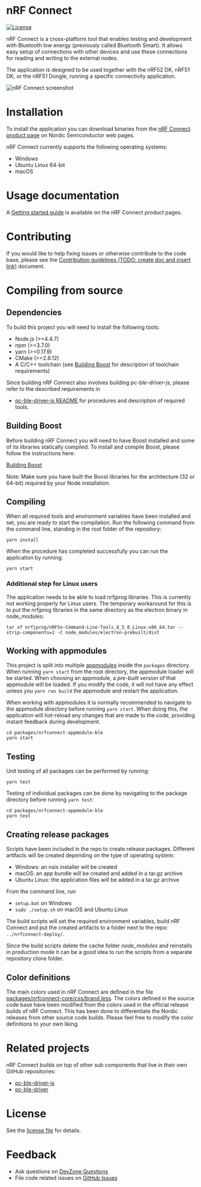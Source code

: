 # nRF Connect
[![License](https://img.shields.io/badge/license-Modified%20BSD%20License-blue.svg)](https://github.com/NordicSemiconductor/pc-yggdrasil/blob/master/LICENSE)

nRF Connect is a cross-platform tool that enables testing and development with Bluetooth low energy (previously called Bluetooth Smart). It allows easy setup of connections with other devices and use these connections for reading and writing to the external nodes.

The application is designed to be used together with the nRF52 DK, nRF51 DK, or the nRF51 Dongle, running a specific connectivity application.

![nRF Connect screenshot](https://pbs.twimg.com/media/Cnoc_1OWIAAObOE.png:small)

# Installation
To install the application you can download binaries from the [nRF Connect product page](http://www.nordicsemi.com/eng/Products/Bluetooth-low-energy/nRF-Connect-for-desktop) on Nordic Semiconductor web pages.

nRF Connect currently supports the following operating systems:

* Windows
* Ubuntu Linux 64-bit
* macOS

# Usage documentation
A [Getting started guide](http://infocenter.nordicsemi.com/topic/com.nordic.infocenter.tools/dita/tools/nRF_Connect/nRF_Connect_intro.html?cp=4_2) is available on the nRF Connect product pages. 

# Contributing
If you would like to help fixing issues or otherwise contribute to the code base, please see the [Contribution guidelines (TODO: create doc and insert link)]() document.

# Compiling from source

## Dependencies
To build this project you will need to install the following tools:

* Node.js (>=4.4.7)
* npm (>=3.7.0)
* yarn (>=0.17.9)
* CMake (>=2.8.12)
* A C/C++ toolchain (see [Building Boost](#building-boost) for description of toolchain requirements)

Since building nRF Connect also involves building *pc-ble-driver-js*, please refer to the described requirements in

* [pc-ble-driver-js README](https://github.com/NordicSemiconductor/pc-ble-driver-js) for procedures and description of required tools.

## Building Boost
Before building nRF Connect you will need to have Boost installed and some of its libraries statically compiled. To install and compile Boost, please follow the instructions here:

[Building Boost](https://github.com/NordicSemiconductor/pc-ble-driver/tree/master#building-boost)

Note: Make sure you have built the Boost libraries for the architecture (32 or 64-bit) required by your Node installation.

## Compiling
When all required tools and environment variables have been installed and set, you are ready to start the compilation. Run the following command from the command line, standing in the root folder of the repository:

    yarn install

When the procedure has completed successfully you can run the application by running:

    yarn start

### Additional step for Linux users

The application needs to be able to load nrfjprog libraries. This is currently not working properly for Linux users. The temporary workaround for this is to put the nrfjprog libraries in the same directory as the electron binary in node_modules:

    tar xf nrfjprog/nRF5x-Command-Line-Tools_8_5_0_Linux-x86_64.tar --strip-components=2 -C node_modules/electron-prebuilt/dist

## Working with appmodules

This project is split into multiple [appmodules](doc/README.md) inside the `packages` directory. When running `yarn start` from the root directory, the appmodule loader will be started. When choosing an appmodule, a *pre-built version* of that appmodule will be loaded. If you modify the code, it will not have any effect unless you `yarn run build` the appmodule and restart the application.

When working with appmodules it is normally recommended to navigate to the appmodule directory before running `yarn start`. When doing this, the application will hot-reload any changes that are made to the code, providing instant feedback during development.

    cd packages/nrfconnect-appmodule-ble
    yarn start

## Testing

Unit testing of all packages can be performed by running:

    yarn test

Testing of individual packages can be done by navigating to the package directory before running `yarn test`:

    cd packages/nrfconnect-appmodule-ble
    yarn test

## Creating release packages
Scripts have been included in the repo to create release packages. Different artifacts will be created depending on the type of operating system:

* Windows: an nsis installer will be created
* macOS: an app bundle will be created and added in a tar.gz archive
* Ubuntu Linux: the application files will be added in a tar.gz archive

From the command line, run  

* `setup.bat` on Windows
* `sudo ./setup.sh` on macOS and Ubuntu Linux

The build scripts will set the required environment variables, build nRF Connect and put the created artifacts to a folder next to the repo: `../nrfconnect-deploy/`.  

Since the build scripts delete the cache folder *node_modules* and reinstalls in production mode it can be a good idea to run the scripts from a separate repository clone folder.

## Color definitions
The main colors used in nRF Connect are defined in the file [packages/nrfconnect-core/css/brand.less](packages/nrfconnect-core/css/brand.less). The colors defined in the source code base have been modified from the colors used in the official release builds of nRF Connect. This has been done to differentiate the Nordic releases from other source code builds. Please feel free to modify the color definitions to your own liking.

# Related projects
nRF Connect builds on top of other sub components that live in their own GitHub repositories:

* [pc-ble-driver-js](https://github.com/NordicSemiconductor/pc-ble-driver-js)
* [pc-ble-driver](https://github.com/NordicSemiconductor/pc-ble-driver)

# License
See the [license file](https://github.com/NordicSemiconductor/pc-yggdrasil) for details.

# Feedback
* Ask questions on [DevZone Questions](devzone.nordicsemi.com)
* File code related issues on [GitHub Issues](https://github.com/NordicSemiconductor/pc-yggdrasil/issues)
